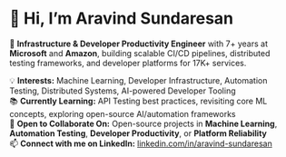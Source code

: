 # 👋 Hi, I’m **Aravind Sundaresan**

🚀 **Infrastructure & Developer Productivity Engineer** with 7+ years at **Microsoft** and **Amazon**, building scalable CI/CD pipelines, distributed testing frameworks, and developer platforms for 17K+ services.

💡 **Interests:** Machine Learning, Developer Infrastructure, Automation Testing, Distributed Systems, AI-powered Developer Tooling  
📚 **Currently Learning:** API Testing best practices, revisiting core ML concepts, exploring open-source AI/automation frameworks  
🤝 **Open to Collaborate On:** Open-source projects in **Machine Learning**, **Automation Testing**, **Developer Productivity**, or **Platform Reliability**  
📫 **Connect with me on LinkedIn:** [linkedin.com/in/aravind-sundaresan](https://www.linkedin.com/in/aravind-sundaresan/)
